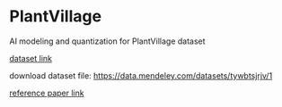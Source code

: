 # PlantVillage
AI modeling and quantization for PlantVillage dataset

[dataset link](https://paperswithcode.com/dataset/plantvillage)

download dataset file: https://data.mendeley.com/datasets/tywbtsjrjv/1

[reference paper link](https://www.sciencedirect.com/science/article/abs/pii/S016816992031190X)
